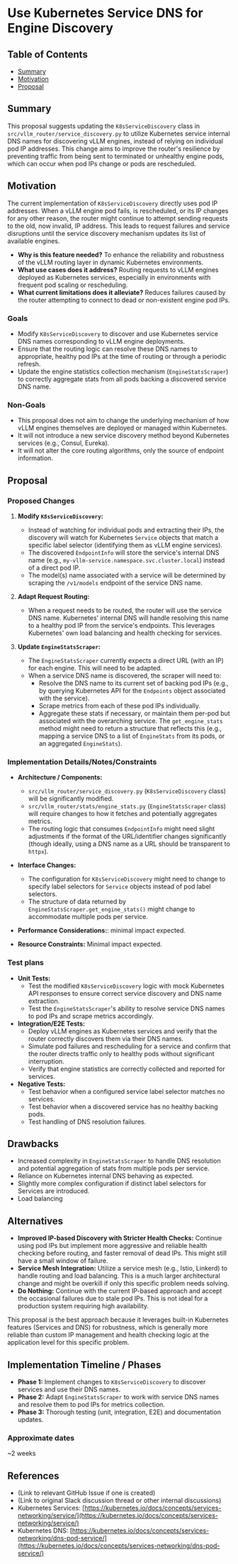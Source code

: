 # Use Kubernetes Service DNS for Engine Discovery

## Table of Contents

- [Summary](#summary)
- [Motivation](#motivation)
- [Proposal](#proposal)

## Summary

This proposal suggests updating the `K8sServiceDiscovery` class in `src/vllm_router/service_discovery.py` to utilize Kubernetes service internal DNS names for discovering vLLM engines, instead of relying on individual pod IP addresses. This change aims to improve the router's resilience by preventing traffic from being sent to terminated or unhealthy engine pods, which can occur when pod IPs change or pods are rescheduled.

## Motivation

The current implementation of `K8sServiceDiscovery` directly uses pod IP addresses. When a vLLM engine pod fails, is rescheduled, or its IP changes for any other reason, the router might continue to attempt sending requests to the old, now invalid, IP address. This leads to request failures and service disruptions until the service discovery mechanism updates its list of available engines.

- **Why is this feature needed?** To enhance the reliability and robustness of the vLLM routing layer in dynamic Kubernetes environments.
- **What use cases does it address?** Routing requests to vLLM engines deployed as Kubernetes services, especially in environments with frequent pod scaling or rescheduling.
- **What current limitations does it alleviate?** Reduces failures caused by the router attempting to connect to dead or non-existent engine pod IPs.

### Goals

- Modify `K8sServiceDiscovery` to discover and use Kubernetes service DNS names corresponding to vLLM engine deployments.
- Ensure that the routing logic can resolve these DNS names to appropriate, healthy pod IPs at the time of routing or through a periodic refresh.
- Update the engine statistics collection mechanism (`EngineStatsScraper`) to correctly aggregate stats from all pods backing a discovered service DNS name.

### Non-Goals

- This proposal does not aim to change the underlying mechanism of how vLLM engines themselves are deployed or managed within Kubernetes.
- It will not introduce a new service discovery method beyond Kubernetes services (e.g., Consul, Eureka).
- It will not alter the core routing algorithms, only the source of endpoint information.

## Proposal

### Proposed Changes

1. **Modify `K8sServiceDiscovery`:**
   - Instead of watching for individual pods and extracting their IPs, the discovery will watch for Kubernetes `Service` objects that match a specific label selector (identifying them as vLLM engine services).
   - The discovered `EndpointInfo` will store the service's internal DNS name (e.g., `my-vllm-service.namespace.svc.cluster.local`) instead of a direct pod IP.
   - The model(s) name associated with a service will be determined by scraping the `/v1/models` endpoint of the service DNS name.

2. **Adapt Request Routing:**
   - When a request needs to be routed, the router will use the service DNS name. Kubernetes' internal DNS will handle resolving this name to a healthy pod IP from the service's endpoints. This leverages Kubernetes' own load balancing and health checking for services.

3. **Update `EngineStatsScraper`:**
   - The `EngineStatsScraper` currently expects a direct URL (with an IP) for each engine. This will need to be adapted.
   - When a service DNS name is discovered, the scraper will need to:
     - Resolve the DNS name to its current set of backing pod IPs (e.g., by querying Kubernetes API for the `Endpoints` object associated with the service).
     - Scrape metrics from each of these pod IPs individually.
     - Aggregate these stats if necessary, or maintain them per-pod but associated with the overarching service. The `get_engine_stats` method might need to return a structure that reflects this (e.g., mapping a service DNS to a list of `EngineStats` from its pods, or an aggregated `EngineStats`).

### Implementation Details/Notes/Constraints

- **Architecture / Components:**
  - `src/vllm_router/service_discovery.py` (`K8sServiceDiscovery` class) will be significantly modified.
  - `src/vllm_router/stats/engine_stats.py` (`EngineStatsScraper` class) will require changes to how it fetches and potentially aggregates metrics.
  - The routing logic that consumes `EndpointInfo` might need slight adjustments if the format of the URL/identifier changes significantly (though ideally, using a DNS name as a URL should be transparent to `httpx`).
- **Interface Changes:**
  - The configuration for `K8sServiceDiscovery` might need to change to specify label selectors for `Service` objects instead of pod label selectors.
  - The structure of data returned by `EngineStatsScraper.get_engine_stats()` might change to accommodate multiple pods per service.
- **Performance Considerations:**: minimal impact expected.

- **Resource Constraints:** Minimal impact expected.

### Test plans

- **Unit Tests:**
  - Test the modified `K8sServiceDiscovery` logic with mock Kubernetes API responses to ensure correct service discovery and DNS name extraction.
  - Test the `EngineStatsScraper`\'s ability to resolve service DNS names to pod IPs and scrape metrics accordingly.
- **Integration/E2E Tests:**
  - Deploy vLLM engines as Kubernetes services and verify that the router correctly discovers them via their DNS names.
  - Simulate pod failures and rescheduling for a service and confirm that the router directs traffic only to healthy pods without significant interruption.
  - Verify that engine statistics are correctly collected and reported for services.
- **Negative Tests:**
  - Test behavior when a configured service label selector matches no services.
  - Test behavior when a discovered service has no healthy backing pods.
  - Test handling of DNS resolution failures.

## Drawbacks

- Increased complexity in `EngineStatsScraper` to handle DNS resolution and potential aggregation of stats from multiple pods per service.
- Reliance on Kubernetes internal DNS behaving as expected.
- Slightly more complex configuration if distinct label selectors for Services are introduced.
- Load balancing

## Alternatives

- **Improved IP-based Discovery with Stricter Health Checks:** Continue using pod IPs but implement more aggressive and reliable health checking before routing, and faster removal of dead IPs. This might still have a small window of failure.
- **Service Mesh Integration:** Utilize a service mesh (e.g., Istio, Linkerd) to handle routing and load balancing. This is a much larger architectural change and might be overkill if only this specific problem needs solving.
- **Do Nothing:** Continue with the current IP-based approach and accept the occasional failures due to stale pod IPs. This is not ideal for a production system requiring high availability.

This proposal is the best approach because it leverages built-in Kubernetes features (Services and DNS) for robustness, which is generally more reliable than custom IP management and health checking logic at the application level for this specific problem.

## Implementation Timeline / Phases

- **Phase 1:** Implement changes to `K8sServiceDiscovery` to discover services and use their DNS names.
- **Phase 2:** Adapt `EngineStatsScraper` to work with service DNS names and resolve them to pod IPs for metrics collection.
- **Phase 3:** Thorough testing (unit, integration, E2E) and documentation updates.

### Approximate dates

~2 weeks

## References

- (Link to relevant GitHub Issue if one is created)
- (Link to original Slack discussion thread or other internal discussions)
- Kubernetes Services: [https://kubernetes.io/docs/concepts/services-networking/service/](https://kubernetes.io/docs/concepts/services-networking/service/)
- Kubernetes DNS: [https://kubernetes.io/docs/concepts/services-networking/dns-pod-service/](https://kubernetes.io/docs/concepts/services-networking/dns-pod-service/)
